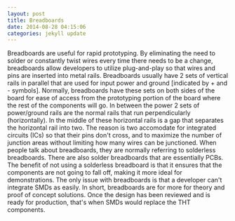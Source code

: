 ```yaml
---
layout: post
title: Breadboards
date: 2014-08-28 04:15:06
categories: jekyll update
---
```

Breadboards are useful for rapid prototyping. By eliminating the need to solder or constantly twist wires every time there needs to be a change, breadboards allow developers to utilize plug-and-play so that wires and pins are inserted into metal rails. Breadboards usually have 2 sets of vertical rails in parallel that are used for input power and ground [indicated by + and - symbols]. Normally, breadboards have these sets on both sides of the board for ease of access from the prototyping portion of the board where the rest of the components will go. In between the power 2 sets of power/ground rails are the normal rails that run perpendicularly (horizontally). In the middle of these horizontal rails is a gap that separates the horizontal rail into two. The reason is two accomodate for integrated circuits (ICs) so that their pins don't cross, and to maximize the number of junction areas without limiting how many wires can be junctioned. When people talk about breadboards, they are normally referring to solderless breadboards. There are also solder breadboards that are essentially PCBs. The benefit of not using a solderless breadboard is that it ensures that the components are not going to fall off, making it more ideal for demonstrations. The only issue with breadboards is that a developer can't integrate SMDs as easily. In short, breadboards are for more for theory and proof of concept solutions. Once the design has been reviewed and is ready for production, that's when SMDs would replace the THT components.
